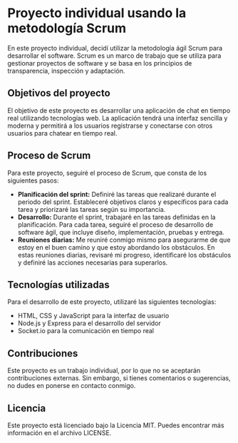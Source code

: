 # Proyecto individual usando la metodología Scrum

En este proyecto individual, decidí utilizar la metodología ágil Scrum para desarrollar el software. Scrum es un marco de trabajo que se utiliza para gestionar proyectos de software y se basa en los principios de transparencia, inspección y adaptación.

## Objetivos del proyecto
El objetivo de este proyecto es desarrollar una aplicación de chat en tiempo real utilizando tecnologías web. La aplicación tendrá una interfaz sencilla y moderna y permitirá a los usuarios registrarse y conectarse con otros usuarios para chatear en tiempo real.

## Proceso de Scrum
Para este proyecto, seguiré el proceso de Scrum, que consta de los siguientes pasos:

- **Planificación del sprint:** Definiré las tareas que realizaré durante el periodo del sprint. Estableceré objetivos claros y específicos para cada tarea y priorizaré las tareas según su importancia.
- **Desarrollo:** Durante el sprint, trabajaré en las tareas definidas en la planificación. Para cada tarea, seguiré el proceso de desarrollo de software ágil, que incluye diseño, implementación, pruebas y entrega.
- **Reuniones diarias:** Me reuniré conmigo mismo para asegurarme de que estoy en el buen camino y que estoy abordando los obstáculos. En estas reuniones diarias, revisaré mi progreso, identificaré los obstáculos y definiré las acciones necesarias para superarlos.

## Tecnologías utilizadas
Para el desarrollo de este proyecto, utilizaré las siguientes tecnologías:

- HTML, CSS y JavaScript para la interfaz de usuario
- Node.js y Express para el desarrollo del servidor
- Socket.io para la comunicación en tiempo real

## Contribuciones
Este proyecto es un trabajo individual, por lo que no se aceptarán contribuciones externas. Sin embargo, si tienes comentarios o sugerencias, no dudes en ponerse en contacto conmigo.

## Licencia
Este proyecto está licenciado bajo la Licencia MIT. Puedes encontrar más información en el archivo LICENSE.

